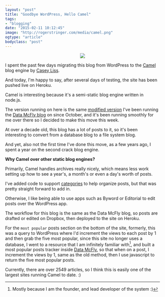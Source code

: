 ```yaml
---
layout: "post"
title: "Goodbye WordPress, Hello Camel"
tags: 
- "blogging"
date: "2015-02-11 10:12:45"
image: "http://rogerstringer.com/media/camel.png"
ogtype: "article"
bodyclass: "post"
---
```


<div style="text-align:center">

![](http://rogerstringer.com/media/camel.png)

</div>

I spent the past few days migrating this blog from WordPress to the [Camel](https://github.com/cliss/camel) blog engine by [Casey Liss](http://www.caseyliss.com/).

And today, I'm happy to say, after several days of testing, the site has been pushed live on Heroku.

Camel is interesting because it's a semi-static blog engine written in node.js.

The version running on here is the same [modified version](https://github.com/DataMcFly/camel) I've been running the [Data McFly blog](http://blog.datamcfly.com) on since October, and it's been running smoothly for me over there so I decided to make this move this week.

At over a decade old, this blog has a lot of posts to it, so it's been interesting to convert from a database blog to a file system blog.

And yet, also not the first time I've done this move, as a few years ago, I spent a year on the second crack blog engine.

**Why Camel over other static blog engines?**

Primarily, Camel handles archives really nicely, which means less work setting up how to see a year's, a month's or even a day's worth of posts. 

I've added code to support [categories](/tags/) to help organize posts, but that was pretty straight forward to add in.

Otherwise, I like being able to use apps such as Byword or Editorial to edit posts over the WordPress app.

The workflow for this blog is the same as the Data McFly blog, so posts are drafted or edited on Dropbox, then deployed to the site on Heroku.

For the `most popular` posts section on the bottom of the site, formerly, this was a query to WordPress where I'd increment the views to each post by 1 and then grab the five most popular, since this site no longer uses a database, I went to a resource that I am infinitely familiar with[^1], and built a most popular posts tracker inside [Data McFly](http://datamcfly.com), so that when on a post, I increment the views by 1, same as the old method, then I use javascript to return the five most popular posts.

Currently, there are over 2549 articles, so I think this is easily one of the largest sites running Camel to date. :)

[^1]: Mostly because I am the founder, and lead developer of the system :)